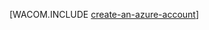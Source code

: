 ﻿<properties title="Create an Azure account" pageTitle="Creare un account Azure" description="Create an account" authors="robmcm" manager="wpickett" editor="mollybos"  videoId="" scriptId="" />

<tags ms.service="multiple" ms.workload="na" ms.tgt_pltfrm="na" ms.devlang="PHP" ms.topic="article" ms.date="09/25/2014" ms.author="robmcm" />

[WACOM.INCLUDE [create-an-azure-account](../includes/create-an-azure-account.md)]
